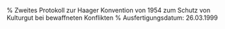 % Zweites Protokoll zur Haager Konvention von 1954 zum Schutz von Kulturgut bei bewaffneten Konflikten
% Ausfertigungsdatum: 26.03.1999
 